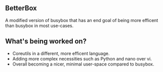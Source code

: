 ## BetterBox
A modified version of busybox that has an end goal of being more efficent than busybox in most use-cases.

## What's being worked on?
- Coreutils in a different, more efficent language.
- Adding more complex necessities such as Python and nano over vi.
- Overall becoming a nicer, minimal user-space compared to busybox.
